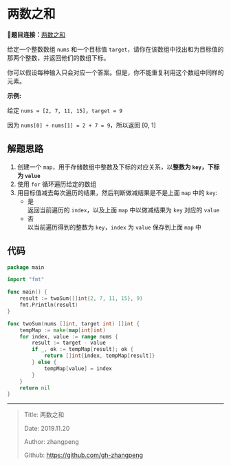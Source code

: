 # 两数之和

**题目连接：**[两数之和](https://leetcode-cn.com/problems/two-sum/)

给定一个整数数组 `nums` 和一个目标值 `target`，请你在该数组中找出和为目标值的那两个整数，并返回他们的数组下标。

你可以假设每种输入只会对应一个答案。但是，你不能重复利用这个数组中同样的元素。

**示例:**

给定 `nums = [2, 7, 11, 15]`，`target = 9`

因为 `nums[0] + nums[1] = 2 + 7 = 9`，所以返回 [0, 1]

## 解题思路

1. 创建一个 `map`，用于存储数组中整数及下标的对应关系，以**整数为 `key`，下标为 `value`**
2. 使用 `for` 循环遍历给定的数组
3. 用目标值减去每次遍历的结果，然后判断做减结果是不是上面 `map` 中的 `key`:  
   - 是  
    返回当前遍历的 `index`，以及上面 `map` 中以做减结果为 `key` 对应的 `value`
   - 否  
    以当前遍历得到的整数为 `key`，`index` 为 `value` 保存到上面 `map` 中

## 代码

```go
package main

import "fmt"

func main() {
    result := twoSum([]int{2, 7, 11, 15}, 9)
    fmt.Println(result)
}

func twoSum(nums []int, target int) []int {
    tempMap := make(map[int]int)
    for index, value := range nums {
        result := target - value
        if _, ok := tempMap[result]; ok {
            return []int{index, tempMap[result]}
        } else {
            tempMap[value] = index
        }
    }
    return nil
}
```

---

> Title: 两数之和
>
> Date: 2019.11.20
>
> Author: zhangpeng
>
> Github: <https://github.com/gh-zhangpeng>
